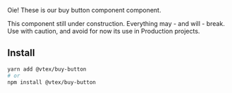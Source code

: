 Oie! These is our buy button component component.

<div class="pa5 br2 bg-washed-yellow">
    This component still under construction. Everything may - and will - break. Use with caution, and avoid for now its use in Production projects.
</div>

## Install

```sh
yarn add @vtex/buy-button
# or
npm install @vtex/buy-button
```
